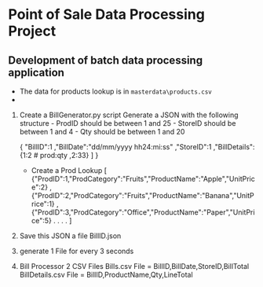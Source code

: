 # Point of Sale Data Processing Project

## Development of batch data processing application
* The data for products lookup is in `masterdata\products.csv`
* 
1. Create a BillGenerator.py script
    Generate a JSON with the following structure
        - ProdID should be between 1 and 25
        - StoreID should be between 1 and 4
        - Qty should be between 1 and 20

    { "BillID":1
     ,"BillDate":"dd/mm/yyyy hh24:mi:ss"
     ,"StoreID":1
     ,"BillDetails": {1:2    # prod:qty
                     ,2:33}
                    ]
    }
    
    - Create a Prod Lookup
    [ {"ProdID":1,"ProdCategory":"Fruits","ProductName":"Apple","UnitPrice":2}
     ,{"ProdID":2,"ProdCategory":"Fruits","ProductName":"Banana","UnitPrice":1}
     ,{"ProdID":3,"ProdCategory":"Office","ProductName":"Paper","UnitPrice":5}
    . . . .
    ]

2. Save this JSON a file BillID.json
3. generate 1 File for every 3 seconds

4. Bill Processor
    2 CSV Files
        Bills.csv       File = BillID,BillDate,StoreID,BillTotal
        BillDetails.csv File = BillID,ProductName,Qty,LineTotal
